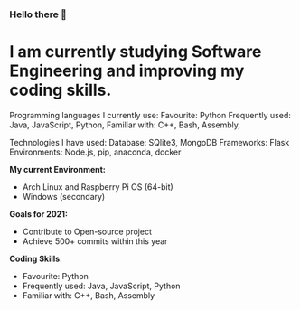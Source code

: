 ### Hello there 👋

# I am currently studying Software Engineering and improving my coding skills.

Programming languages I currently use:
Favourite: Python
Frequently used: Java, JavaScript, Python,
Familiar with: C++, Bash, Assembly, 

Technologies I have used:
Database: SQlite3, MongoDB
Frameworks: Flask
Environments: Node.js, pip, anaconda, docker

**My current Environment:**
- Arch Linux and Raspberry Pi OS (64-bit)
- Windows (secondary)

**Goals for 2021:**
- Contribute to Open-source project
- Achieve 500+ commits within this year


**Coding Skills**:
- Favourite: Python
- Frequently used: Java, JavaScript, Python
- Familiar with: C++, Bash, Assembly
